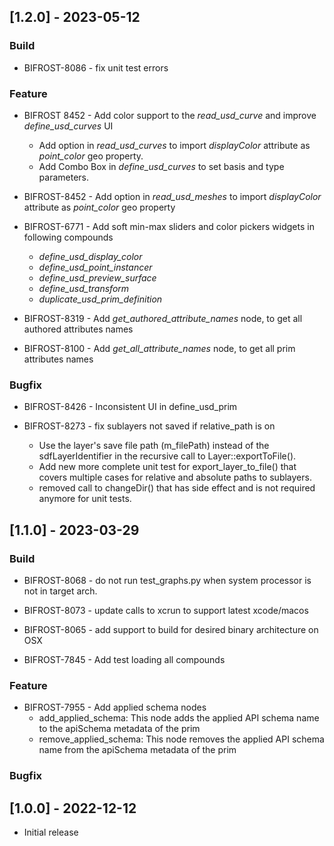 ## [1.2.0] - 2023-05-12

### Build

 - BIFROST-8086 - fix unit test errors

### Feature

 - BIFROST 8452 - Add color support to the _read_usd_curve_ and improve _define_usd_curves_ UI
    - Add option in _read_usd_curves_ to import _displayColor_ attribute as _point_color_ geo property.
    - Add Combo Box in _define_usd_curves_ to set basis and type parameters.

 - BIFROST-8452 - Add option in _read_usd_meshes_ to import _displayColor_ attribute as _point_color_ geo property

 - BIFROST-6771 - Add soft min-max sliders and color pickers widgets in following compounds
    - _define_usd_display_color_
    - _define_usd_point_instancer_
    - _define_usd_preview_surface_
    - _define_usd_transform_
    - _duplicate_usd_prim_definition_

 - BIFROST-8319 - Add _get_authored_attribute_names_ node, to get all authored attributes names 

 - BIFROST-8100 - Add _get_all_attribute_names_ node, to get all prim attributes names

### Bugfix

 - BIFROST-8426 - Inconsistent UI in define_usd_prim

 - BIFROST-8273 - fix sublayers not saved if relative_path is on
	- Use the layer's save file path (m_filePath) instead of the sdfLayerIdentifier in the recursive call to Layer::exportToFile().
	- Add new more complete unit test for export_layer_to_file() that covers multiple cases for relative and absolute paths to sublayers.
	- removed call to changeDir() that has side effect and is not required anymore for unit tests.


## [1.1.0] - 2023-03-29

### Build

- BIFROST-8068 - do not run test_graphs.py when system processor is not in target arch.

- BIFROST-8073 - update calls to xcrun to support latest xcode/macos

- BIFROST-8065 - add support to build for desired binary architecture on OSX

- BIFROST-7845 - Add test loading all compounds

### Feature

- BIFROST-7955 - Add applied schema nodes
	- add_applied_schema: This node adds the applied API schema name to the apiSchema metadata of the prim
	- remove_applied_schema: This node removes the applied API schema name from the apiSchema metadata of the prim


### Bugfix

## [1.0.0] - 2022-12-12

 - Initial release
